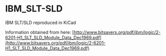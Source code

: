 # IBM_SLT-SLD
IBM SLT/SLD reproduced in KiCad

Information obtained from here:
[http://www.bitsavers.org/pdf/ibm/logic/2-6201-H1_SLT_SLD_Module_Data_Dec1969.pdf](http://www.bitsavers.org/pdf/ibm/logic/2-6201-H1_SLT_SLD_Module_Data_Dec1969.pdf)
